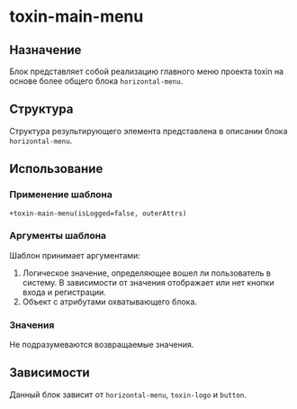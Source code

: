 # toxin-main-menu

## Назначение

Блок представляет собой реализацию главного меню проекта toxin на основе более общего блока `horizontal-menu`.

## Структура

Структура результирующего элемента представлена в описании блока `horizontal-menu`.

## Использование

### Применение шаблона

    +toxin-main-menu(isLogged=false, outerAttrs)

### Аргументы шаблона

Шаблон принимает аргументами:

1. Логическое значение, определяющее вошел ли пользователь в систему. В зависимости от значения отображает или нет кнопки входа и регистрации.
2. Объект с атрибутами охватывающего блока.

### Значения

Не подразумеваются возвращаемые значения.

## Зависимости

Данный блок зависит от `horizontal-menu`, `toxin-logo` и `button`.